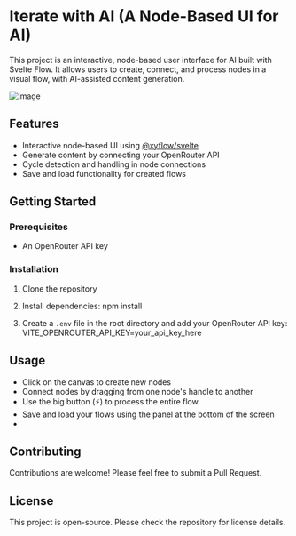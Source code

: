 # Iterate with AI (A Node-Based UI for AI)
This project is an interactive, node-based user interface for AI built with Svelte Flow. It allows users to create, connect, and process nodes in a visual flow, with AI-assisted content generation.

![image](https://github.com/user-attachments/assets/b43a6a9a-ca80-4d4c-ba49-e97bba404d2f)

## Features
- Interactive node-based UI using [@xyflow/svelte](rag://rag_source_3)
- Generate content by connecting your OpenRouter API
- Cycle detection and handling in node connections
- Save and load functionality for created flows
  
## Getting Started
### Prerequisites
- An OpenRouter API key
### Installation
1. Clone the repository
2. Install dependencies:
npm install

3. Create a `.env` file in the root directory and add your OpenRouter API key:
VITE_OPENROUTER_API_KEY=your_api_key_here


## Usage
- Click on the canvas to create new nodes
- Connect nodes by dragging from one node's handle to another
- Use the big button (⚡️) to process the entire flow
- Save and load your flows using the panel at the bottom of the screen
- 

## Contributing
Contributions are welcome! Please feel free to submit a Pull Request.

## License
This project is open-source. Please check the repository for license details.
